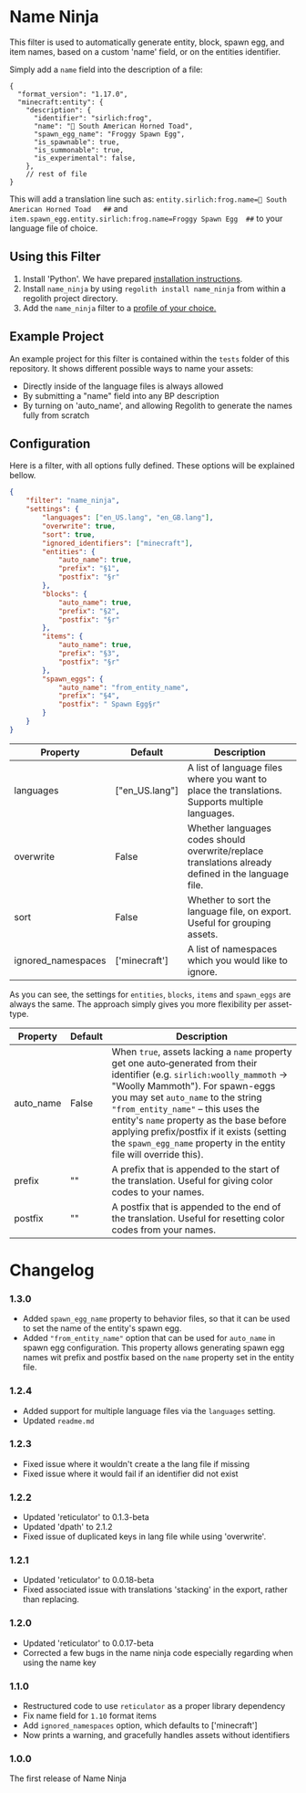 # Name Ninja

This filter is used to automatically generate entity, block, spawn egg, and item names, based on a custom 'name' field, or on the entities identifier.

Simply add a `name` field into the description of a file:

```jsonc
{
  "format_version": "1.17.0",
  "minecraft:entity": {
    "description": {
      "identifier": "sirlich:frog",
      "name": "🐸 South American Horned Toad",
	  "spawn_egg_name": "Froggy Spawn Egg",
      "is_spawnable": true,
      "is_summonable": true,
      "is_experimental": false,
    },
    // rest of file
}
```

This will add a translation line such as: `entity.sirlich:frog.name=🐸 South American Horned Toad   ##` and `item.spawn_egg.entity.sirlich:frog.name=Froggy Spawn Egg  ##` to your language file of choice.

## Using this Filter

1) Install 'Python'. We have prepared [installation instructions](https://bedrock-oss.github.io/regolith/guide/python-filters).
2) Install `name_ninja` by using `regolith install name_ninja` from within a regolith project directory.
3) Add the `name_ninja` filter to a [profile of your choice.](https://bedrock-oss.github.io/regolith/guide/getting-started#adding-your-first-filter)

## Example Project

An example project for this filter is contained within the `tests` folder of this repository. It shows different possible ways to name your assets:
 - Directly inside of the language files is always allowed
 - By submitting a "name" field into any BP description
 - By turning on 'auto_name', and allowing Regolith to generate the names fully from scratch

## Configuration

Here is a filter, with all options fully defined. These options will be explained bellow.

```json
{
	"filter": "name_ninja",
	"settings": {
		"languages": ["en_US.lang", "en_GB.lang"],
		"overwrite": true,
		"sort": true,
		"ignored_identifiers": ["minecraft"],
		"entities": {
			"auto_name": true,
			"prefix": "§1",
			"postfix": "§r"
		},
		"blocks": {
			"auto_name": true,
			"prefix": "§2",
			"postfix": "§r"
		},
		"items": {
			"auto_name": true,
			"prefix": "§3",
			"postfix": "§r"
		},
		"spawn_eggs": {
			"auto_name": "from_entity_name",
			"prefix": "§4",
			"postfix": " Spawn Egg§r"
		}
	}
}
```

| Property           | Default          | Description                                                                                         |
|--------------------|------------------|-----------------------------------------------------------------------------------------------------|
| languages          | ["en_US.lang"]   | A list of language files where you want to place the translations. Supports multiple languages.     |
| overwrite          | False            | Whether languages codes should overwrite/replace translations already defined in the language file. |
| sort               | False            | Whether to sort the language file, on export. Useful for grouping assets.                           |
| ignored_namespaces | ['minecraft']    | A list of namespaces which you would like to ignore.                                                |

As you can see, the settings for `entities`, `blocks`,  `items` and `spawn_eggs` are always the same. The approach simply gives you more flexibility per asset-type.

| Property  | Default | Description                                                                                                                                 |
|-----------|---------|---------------------------------------------------------------------------------------------------------------------------------------------|
| auto_name | False   | When `true`, assets lacking a `name` property get one auto‐generated from their identifier (e.g. `sirlich:woolly_mammoth` → "Woolly Mammoth"). For spawn-eggs you may set `auto_name` to the string `"from_entity_name"` – this uses the entity's `name` property as the base before applying prefix/postfix if it exists (setting the `spawn_egg_name` property in the entity file will override this). |
| prefix    | ""      | A prefix that is appended to the start of the translation. Useful for giving color codes to your names.                                     |
| postfix   | ""      | A postfix that is appended to the end of the translation. Useful for resetting color codes from your names.                                 |

# Changelog
### 1.3.0
- Added `spawn_egg_name` property to behavior files, so that it can be used to set the name of the entity's spawn egg.
- Added `"from_entity_name"` option that can be used for `auto_name` in spawn egg configuration. This property allows generating spawn egg names wit prefix and postfix based on the `name` property set in the entity file.

### 1.2.4
 - Added support for multiple language files via the `languages` setting.
 - Updated `readme.md`

### 1.2.3
 - Fixed issue where it wouldn't create a the lang file if missing
 - Fixed issue where it would fail if an identifier did not exist

### 1.2.2
 - Updated 'reticulator' to 0.1.3-beta
 - Updated 'dpath' to 2.1.2
 - Fixed issue of duplicated keys in lang file while using 'overwrite'.

### 1.2.1
 - Updated 'reticulator' to 0.0.18-beta
 - Fixed associated issue with translations 'stacking' in the export, rather than replacing. 

### 1.2.0
 - Updated 'reticulator' to 0.0.17-beta
 - Corrected a few bugs in the name ninja code especially regarding when using the name key

### 1.1.0
 - Restructured code to use `reticulator` as a proper library dependency
 - Fix name field for `1.10` format items
 - Add `ignored_namespaces` option, which defaults to ['minecraft']
 - Now prints a warning, and gracefully handles assets without identifiers

### 1.0.0
The first release of Name Ninja
